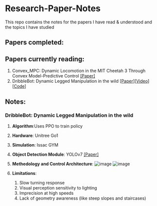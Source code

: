# Research-Paper-Notes
This repo contains the notes for the papers I have read &amp; understood and the topics I have studied

## Papers completed:

## Papers currently reading:
1. Convex_MPC: Dynamic Locomotion in the MIT Cheetah 3 Through Convex Model-Predictive Control [[Paper]](https://ieeexplore.ieee.org/stamp/stamp.jsp?tp=&arnumber=8594448)
2. DribbleBot: Dynamic Legged Manipulation in the wild 
[[Paper](https://arxiv.org/pdf/2304.01159.pdf)][[Video](https://www.youtube.com/watch?v=1cek5Ypa3TE)][[Code](https://github.com/Improbable-AI/dribblebot)]

## Notes:
### DribbleBot: Dynamic Legged Manipulation in the wild 
1. **Algorithm**:Uses PPO to train policy
2. **Hardware**: Unitree Go1
3. **Simulation**: Issac GYM
4. **Object Detection Module**: YOLOv7 [[Paper]](https://arxiv.org/abs/2207.02696)
5. **Methedology and Control Architecture**:
![image](https://github.com/singhaman1750/Technical-Notes/assets/16651662/da779e3e-8428-421f-a2b5-79cc61aba58b)
![image](https://github.com/singhaman1750/Technical-Notes/assets/16651662/2b1eb0d5-988b-4d2c-91b3-3a1b00fde778)

6. **Limitations**:
      1. Slow turning response
      2. Visual perception sensitivity to lighting
      3. Imprecision at high speeds
      4. Lack of geometry awareness (like steep slopes and staircases)
